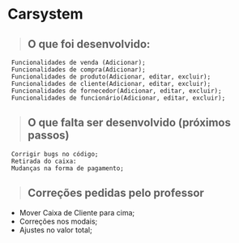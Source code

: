 # <strong>Carsystem</strong>

> ## O que foi desenvolvido:

     Funcionalidades de venda (Adicionar);
     Funcionalidades de compra(Adicionar);
     Funcionalidades de produto(Adicionar, editar, excluir);
     Funcionalidades de cliente(Adicionar, editar, excluir);
     Funcionalidades de fornecedor(Adicionar, editar, excluir);
     Funcionalidades de funcionário(Adicionar, editar, excluir);


> ## O que falta ser desenvolvido (próximos passos)

     Corrigir bugs no código;
     Retirada do caixa:
     Mudanças na forma de pagamento;
     
> ## Correções pedidas pelo professor

   * Mover Caixa de Cliente para cima;
   * Correções nos modais;
   * Ajustes no valor total;
     
